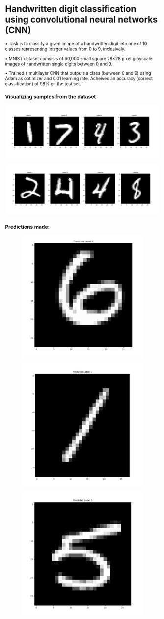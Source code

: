 # Handwritten digit classification using convolutional neural networks (CNN)

• Task is to classify a given image of a handwritten digit into one of 10 classes representing integer values from 0 to 9, inclusively.

• MNIST dataset comsists of 60,000 small square 28×28 pixel grayscale images of handwritten single digits between 0 and 9.

• Trained a multilayer CNN that outputs a class (between 0 and 9) using Adam as optimizer and 0.01 learning rate. Acheived an accuracy (correct classification) of 98% on the test set.  

### Visualizing samples from the dataset

<p align="center">
  <img src="/images/dataset.JPG">
</p>

<p align="center">
  <img src="/images/dataset2.JPG">
</p>


### Predictions made: 

<p align="center">
  <img height=400 width=400 src="/images/res1.JPG">
</p>

<p align="center">
  <img height=400 width=400 src="/images/res2.JPG">
</p>

<p align="center">
  <img height=400 width=400 src="/images/res3.JPG">
</p>
